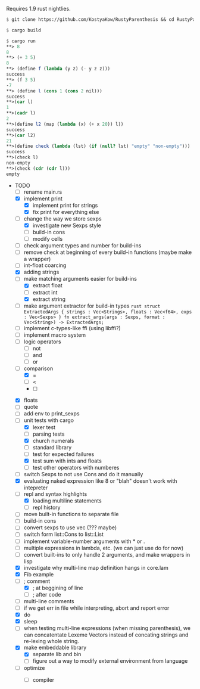Requires 1.9 rust nightlies.

```scheme
$ git clone https://github.com/KostyaKow/RustyParenthesis && cd RustyParenthesis

$ cargo build

$ cargo run
**> 8
8
**> (+ 3 5)
8
**> (define f (lambda (y z) (- y z z)))
success
**> (f 3 5)
-7
**> (define l (cons 1 (cons 2 nil)))
success
**>(car l)
1
**>(cadr l)
2
**>(define l2 (map (lambda (x) (+ x 20)) l))
success
**>(car l2)
21
**>(define check (lambda (lst) (if (null? lst) "empty" "non-empty")))
success
**>(check l)
non-empty
**>(check (cdr (cdr l)))
empty
```

- TODO
   - [ ] rename main.rs
   - [x] implement print
      - [x] implement print for strings
      - [x] fix print for everything else
   - [ ] change the way we store sexps
      - [x] investigate new Sexps style
      - [ ] build-in cons
      - [ ] modify cells
   - [ ] check argument types and number for build-ins
   - [ ] remove check at beginning of every build-in functions (maybe make a wrapper)
   - [ ] int-float coarcing
   - [x] adding strings
   - [ ] make matching arguments easier for build-ins
      - [x] extract float
      - [ ] extract int
      - [x] extract string
   - [ ] make argument extractor for build-in types ```rust struct ExtractedArgs { strings : Vec<Strings>, floats : Vec<f64>, exps : Vec<Sexps> } fn extract_args(args : Sexps, format : Vec<String>) -> ExtractedArgs;```
   - [ ] implement c-types-like ffi (using libffi?)
   - [ ] implement macro system
   - [ ] logic operators
      - [ ] not
      - [ ] and
      - [ ] or
   - [ ] comparison
      - [x] =
      - [ ] <
      - [ ] >
   - [x] floats
   - [ ] quote
   - [ ] add env to print_sexps
   - [ ] unit tests with cargo
      - [x] lexer test
      - [ ] parsing tests
      - [x] church numerals
      - [ ] standard library
      - [ ] test for expected failures
      - [x] test sum with ints and floats
      - [ ] test other operators with numberes
   - [ ] switch Sexps to not use Cons and do it manually
   - [x] evaluating naked expression like 8 or "blah" doesn't work with intepreter
   - [ ] repl and syntax highlights
      - [x] loading multiline statements
      - [ ] repl history
   - [ ] move built-in functions to separate file
   - [ ] build-in cons
   - [ ] convert sexps to use vec (??? maybe)
   - [ ] switch form list::Cons to list::List
   - [ ] implement variable-number arguments with * or .
   - [ ] multiple expressions in lambda, etc. (we can just use do for now)
   - [ ] convert built-ins to only handle 2 arguments, and make wrappers in lisp
   - [x] investigate why multi-line map definition hangs in core.lam
   - [x] Fib example
   - [ ] ; comment
      - [x] ; at beggining of line
      - [ ] ; after code
   - [ ] multi-line comments
   - [ ] if we get err in file while interpreting, abort and report error
   - [x] do
   - [x] sleep
   - [ ] when testing multi-line expressions (when missing parenthesis), we can concatentate Lexeme Vectors instead of concating strings and re-lexing whole string.
   - [x] make embeddable library
      - [x] separate lib and bin
      - [ ] figure out a way to modify external environment from language
   - [ ] optimize
      - [ ] compiler

